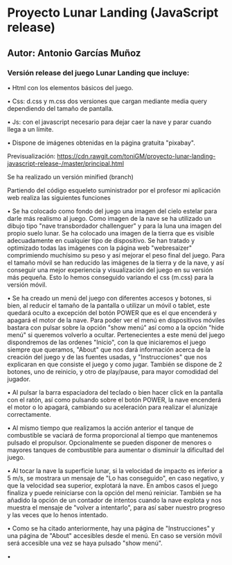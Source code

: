 # Proyecto Lunar Landing (JavaScript release)
## Autor: Antonio Garcías Muñoz
### Versión release del juego Lunar Landing que incluye:

  •	Html con los elementos básicos del juego.
  
  •	Css: d.css y m.css dos versiones que cargan mediante media query dependiendo del tamaño de pantalla.
  
  •	Js: con el javascript necesario para dejar caer la nave y parar cuando llega a un límite.
  
  • Dispone de imágenes obtenidas en la página gratuita "pixabay".
  

Previsualización: https://cdn.rawgit.com/toniGM/proyecto-lunar-landing-javascript-release-/master/principal.html

Se ha realizado un versión minified (branch)

Partiendo del código esqueleto suministrador por el profesor mi aplicación web realiza las siguientes funciones

•	Se ha colocado como fondo del juego una imagen del cielo estelar para darle más realismo al juego.
  Como imagen de la nave se ha utilizado un dibujo tipo "nave transbordador challenguer" y para la luna una imagen del propio suelo         lunar.   Se ha colocado una imagen de la tierra que es visible adecuadamente en cualquier tipo de dispositivo. 
  Se han tratado y optimizado todas las imágenes con la página web "webresaizer" comprimiendo muchísimo su peso y así mejorar el peso       final   del juego. 
  Para el tamaño móvil se han reducido las imágenes de la tierra y de la nave, y así conseguir una mejor experiencia y visualización del   juego en su versión más pequeña. Esto lo hemos conseguido variando el css (m.css) para la versión móvil.
  
•	Se ha creado un menú del juego con diferentes accesos y botones, si bien, al reducir el tamaño de la pantalla o utilizar un móvil o       tablet, este quedará oculto a excepción del botón POWER que es el que encenderá y apagará el motor de la nave. Para poder ver el menú     en dispositivos móviles bastara con pulsar sobre la opción "show menú" así como a la opción "hide menú" si queremos volverlo a ocultar.   Pertenecientes a este menú del juego dispondremos de las ordenes "Inicio", con la que iniciaremos el juego siempre que queramos,          "About" que nos dará información acerca de la creación del juego y de las fuentes usadas, y "Instrucciones" que nos explicaran en que   consiste el juego y como jugar. También se dispone de 2 botones, uno de reinicio, y otro de play/pause, para mayor comodidad del         jugador.

•	Al pulsar la barra espaciadora del teclado o bien hacer click en la pantalla con el ratón, así como pulsando sobre el botón POWER, la     nave encenderá el motor o lo apagará, cambiando su aceleración para realizar el alunizaje correctamente.

•	Al mismo tiempo que realizamos la acción anterior el tanque de combustible se vaciará de forma proporcional al tiempo que mantenemos     pulsado el propulsor. Opcionalmente se pueden disponer de menores o mayores tanques de combustible para aumentar o disminuir la           dificultad del juego.

•	Al tocar la nave la superficie lunar, si la velocidad de impacto es inferior a 5 m/s, se mostrara un mensaje de "Lo has conseguido", 
  en caso negativo, y que la velocidad sea superior, explotará la nave. 
  En ambos casos el juego finaliza y puede reiniciarse con la opción del menú reiniciar.
  También se ha añadido la opción de un contador de intentos cuando la nave explota y nos muestra el mensaje de "volver a intentarlo",     para así saber nuestro progreso y las veces que lo henos intentado.

•	Como se ha citado anteriormente, hay una página de "Instrucciones"  y una página de "About" accesibles desde el menú.
  En caso se versión móvil será accesible una vez se haya pulsado "show menú".
  
•	
